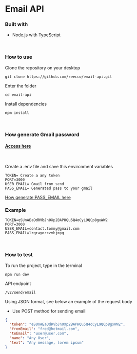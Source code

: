 # Email API

### Built with
- Node.js with TypeScript

<br>

### How to use
Clone the repository on your desktop
````
git clone https://github.com/reecco/email-api.git
````

Enter the folder
````
cd email-api
````
Install dependencies
````
npm install
````
<br>

### How generate Gmail password
#### [Access here](./static/README.md)

<br>

Create a .env file and save this environment variables
````
TOKEN= Create a any token
PORT=3000
USER_EMAIL= Gmail from send
PASS_EMAIL= Generated pass to your gmail
````
[How generate PASS_EMAIL here](./static/README.md)

### Example


````
TOKEN=eSUnAEaOdRVbJn0Xp2BAPHQu5Q4oCyL9QCp8gxWW2
PORT=3000
USER_EMAIL=contact.tommy@gmail.com
PASS_EMAIL=lrqrayorczvhjmpg
````

<br>

### How to test

To run the project, type in the terminal
````
npm run dev
````

API endpoint
````
/v2/send/email
````


Using JSON format, see below an example of the request body

- Use POST method for sending email

````json
{
  "token": "eSUnAEaOdRVbJn0Xp2BAPHQu5Q4oCyL9QCp8gxWW2",
  "fromEmail": "fred@hotmail.com",
  "toEmail": "user@user.com",
  "name": "Any User",
  "text": "Any message, lorem ipsum"
}
````